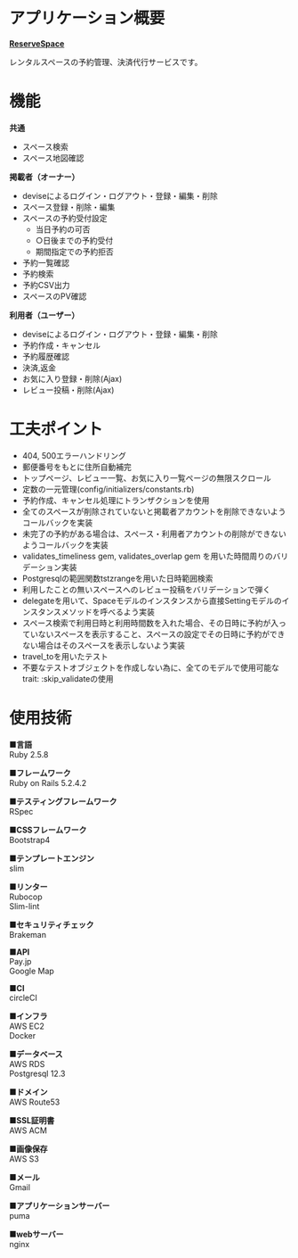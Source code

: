 # アプリケーション概要
**[ReserveSpace](https://www.reserve-space.net/)**  

レンタルスペースの予約管理、決済代行サービスです。

# 機能

**共通**
- スペース検索
- スペース地図確認

**掲載者（オーナー）**
- deviseによるログイン・ログアウト・登録・編集・削除
- スペース登録・削除・編集
- スペースの予約受付設定
  - 当日予約の可否
  - ○日後までの予約受付
  - 期間指定での予約拒否
- 予約一覧確認
- 予約検索
- 予約CSV出力
- スペースのPV確認

**利用者（ユーザー）**
- deviseによるログイン・ログアウト・登録・編集・削除
- 予約作成・キャンセル
- 予約履歴確認
- 決済,返金
- お気に入り登録・削除(Ajax)
- レビュー投稿・削除(Ajax)

# 工夫ポイント
- 404, 500エラーハンドリング
- 郵便番号をもとに住所自動補完
- トップページ、レビュー一覧、お気に入り一覧ページの無限スクロール
- 定数の一元管理(config/initializers/constants.rb)
- 予約作成、キャンセル処理にトランザクションを使用
- 全てのスペースが削除されていないと掲載者アカウントを削除できないようコールバックを実装
- 未完了の予約がある場合は、スペース・利用者アカウントの削除ができないようコールバックを実装
- validates_timeliness gem, validates_overlap gem を用いた時間周りのバリデーション実装
- Postgresqlの範囲関数tstzrangeを用いた日時範囲検索
- 利用したことの無いスペースへのレビュー投稿をバリデーションで弾く
- delegateを用いて、Spaceモデルのインスタンスから直接Settingモデルのインスタンスメソッドを呼べるよう実装
- スペース検索で利用日時と利用時間数を入れた場合、その日時に予約が入っていないスペースを表示すること、スペースの設定でその日時に予約ができない場合はそのスペースを表示しないよう実装
- travel_toを用いたテスト
- 不要なテストオブジェクトを作成しない為に、全てのモデルで使用可能なtrait: :skip_validateの使用

# 使用技術

**■言語**  
Ruby 2.5.8

**■フレームワーク**  
Ruby on Rails 5.2.4.2

**■テスティングフレームワーク**  
RSpec

**■CSSフレームワーク**  
Bootstrap4

**■テンプレートエンジン**  
slim

**■リンター**  
Rubocop  
Slim-lint

**■セキュリティチェック**  
Brakeman

**■API**  
Pay.jp  
Google Map

**■CI**  
circleCI

**■インフラ**  
AWS EC2  
Docker

**■データベース**  
AWS RDS  
Postgresql 12.3

**■ドメイン**  
AWS Route53

**■SSL証明書**  
AWS ACM

**■画像保存**  
AWS S3

**■メール**  
Gmail

**■アプリケーションサーバー**  
puma

**■webサーバー**  
nginx
